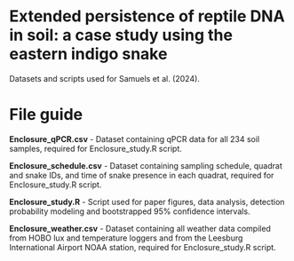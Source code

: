 # Extended persistence of reptile DNA in soil: a case study using the eastern indigo snake
Datasets and scripts used for Samuels et al. (2024).

# File guide

**Enclosure_qPCR.csv** - Dataset containing qPCR data for all 234 soil samples, required for Enclosure_study.R script.

**Enclosure_schedule.csv** - Dataset containing sampling schedule, quadrat and snake IDs, and time of snake presence in each quadrat, required for Enclosure_study.R script.

**Enclosure_study.R** - Script used for paper figures, data analysis, detection probability modeling and bootstrapped 95% confidence intervals. 

**Enclosure_weather.csv** - Dataset containing all weather data compiled from HOBO lux and temperature loggers and from the Leesburg International Airport NOAA station, required for Enclosure_study.R script.
